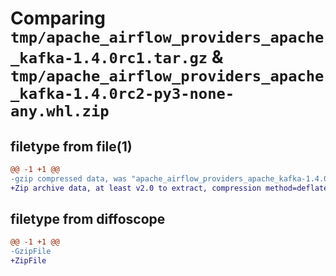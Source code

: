 # Comparing `tmp/apache_airflow_providers_apache_kafka-1.4.0rc1.tar.gz` & `tmp/apache_airflow_providers_apache_kafka-1.4.0rc2-py3-none-any.whl.zip`

## filetype from file(1)

```diff
@@ -1 +1 @@
-gzip compressed data, was "apache_airflow_providers_apache_kafka-1.4.0rc1.tar", last modified: Mon Jan 22 08:25:26 2024, max compression
+Zip archive data, at least v2.0 to extract, compression method=deflate
```

## filetype from diffoscope

```diff
@@ -1 +1 @@
-GzipFile
+ZipFile
```

